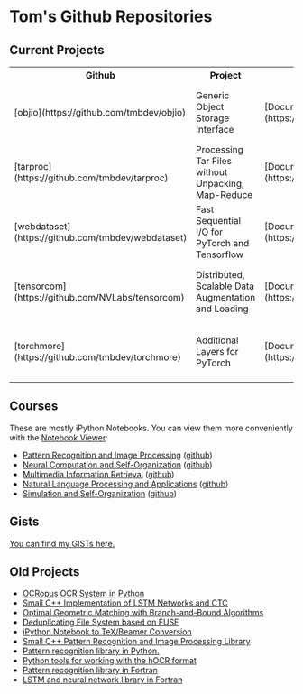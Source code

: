 Tom's Github Repositories
==========================

Current Projects
----------------

<table>

<tr>
<th>Github</th>
<th>Project</th>
<th>Documentation</th>
<th>Test</th>
<th>Lint</th>
</tr>

<tr>
<td>[objio](https://github.com/tmbdev/objio)</td>
<td>Generic Object Storage Interface</td>
<td>[Documentation](https://objio.readthedocs.io/en/latest/)</td>
<td>[![Test](https://github.com/tmbdev/objio/workflows/Test/badge.svg)](http://github.com/tmbdev/objio/actions)</td>
<td>[![DeepSource](https://static.deepsource.io/deepsource-badge-light-mini.svg)](https://deepsource.io/gh/tmbdev/objio/?ref=repository-badge)</td>
</tr>

<tr>
<td>[tarproc](https://github.com/tmbdev/tarproc)</td>
<td>Processing Tar Files without Unpacking, Map-Reduce</td>
<td>[Documentation](https://tarproc.readthedocs.io/en/latest/)</td>
<td>[![Test](https://github.com/tmbdev/tarproc/workflows/Test/badge.svg)](http://github.com/tmbdev/tarproc/actions)</td>
<td>[![DeepSource](https://static.deepsource.io/deepsource-badge-light-mini.svg)](https://deepsource.io/gh/tmbdev/tarproc/?ref=repository-badge)</td>
</tr>

<tr>
<td>[webdataset](https://github.com/tmbdev/webdataset)</td>
<td>Fast Sequential I/O for PyTorch and Tensorflow</td>
<td>[Documentation](https://webdataset.readthedocs.io/en/latest/)</td>
<td>[![Test](https://github.com/tmbdev/webdataset/workflows/Test/badge.svg)](http://github.com/tmbdev/webdataset/actions)</td>
<td>[![DeepSource](https://static.deepsource.io/deepsource-badge-light-mini.svg)](https://deepsource.io/gh/tmbdev/webdataset/?ref=repository-badge)</td>
</tr>

<tr>
<td>[tensorcom](https://github.com/NVLabs/tensorcom)</td>
<td>Distributed, Scalable Data Augmentation and Loading</td>
<td>[Documentation](https://tensorcom.readthedocs.io/en/latest/)</td>
<td>[![Test](https://github.com/NVLabs/tensorcom/workflows/Test/badge.svg)](http://github.com/NVLabs/tensorcom/actions)</td>
<td>[![DeepSource](https://static.deepsource.io/deepsource-badge-light-mini.svg)](https://deepsource.io/gh/tmbdev/tensorcom/?ref=repository-badge)</td>
</tr>

<tr>
<td>[torchmore](https://github.com/tmbdev/torchmore)</td>
<td>Additional Layers for PyTorch</td>
<td>[Documentation](https://torchmore.readthedocs.io/en/latest/)</td>
<td>[![Test](https://github.com/tmbdev/torchmore/workflows/Test/badge.svg)](http://github.com/tmbdev/torchmore/actions)</td>
<td>[![DeepSource](https://static.deepsource.io/deepsource-badge-light-mini.svg)](https://deepsource.io/gh/tmbdev/torchmore/?ref=repository-badge)</td>
</tr>

</table>

Courses
-------

These are mostly iPython Notebooks. You can view them more conveniently
with the [Notebook Viewer](http://nbviewer.ipython.org/github/tmbdev/):

- [Pattern Recognition and Image Processing](http://nbviewer.ipython.org/github/tmbdev/teaching-lw/tree/master/) ([github](https://github.com/tmbdev/teaching-lw))
- [Neural Computation and Self-Organization](http://nbviewer.ipython.org/github/tmbdev/teaching-ncso/tree/master/) ([github](https://github.com/tmbdev/teaching-ncso))
- [Multimedia Information Retrieval](http://nbviewer.ipython.org/github/tmbdev/teaching-mmir/tree/master/) ([github](https://github.com/tmbdev/teaching-mmir))
- [Natural Language Processing and Applications](http://nbviewer.ipython.org/github/tmbdev/teaching-nlpa/tree/master/) ([github](https://github.com/tmbdev/teaching-nlpa))
- [Simulation and Self-Organization](http://nbviewer.ipython.org/github/tmbdev/teaching-simso/tree/master/) ([github](https://github.com/tmbdev/teaching-simso))

Gists
-----

[You can find my GISTs here.](https://gist.github.com/tmbdev/)

Old Projects
--------------

- [OCRopus OCR System in Python](https://github.com/tmbdev/ocropy)
- [Small C++ Implementation of LSTM Networks and CTC](https://github.com/tmbdev/clstm)
- [Optimal Geometric Matching with Branch-and-Bound Algorithms](https://github.com/tmbdev/rast)
- [Deduplicating File System based on FUSE](https://github.com/tmbdev/archivefs)
- [iPython Notebook to TeX/Beamer Conversion](https://github.com/tmbdev/nb2tex)
- [Small C++ Pattern Recognition and Image Processing Library](https://github.com/tmbdev/iulib)
- [Pattern recognition library in Python.](https://github.com/tmbdev/iuprlab)
- [Python tools for working with the hOCR format](https://github.com/tmbdev/hocr-tools)
- [Pattern recognition library in Fortran](https://github.com/tmbdev/fwork)
- [LSTM and neural network library in Fortran](https://github.com/tmbdev/flstm)
